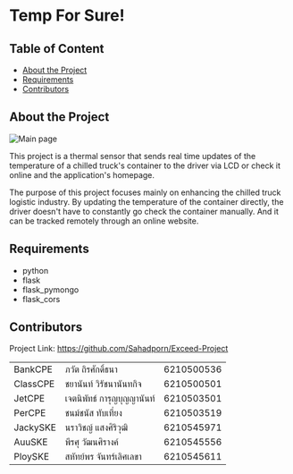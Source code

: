 # Temp For Sure!

## Table of Content

- [About the Project](#About-the-Project)
- [Requirements](#Requirements)
- [Contributors](#Contributors)

## About the Project

![Main page](https://i.ibb.co/QbMkJ3v/demo.jpg)

This project is a thermal sensor that sends real time updates of the temperature of a chilled truck's container to the driver via LCD or check it online and the application's homepage.

The purpose of this project focuses mainly on enhancing the chilled truck logistic industry. By updating the temperature of the container directly, the driver doesn't have to constantly go check the container manually. And it can be tracked remotely through an online website.

## Requirements

- python
- flask
- flask_pymongo
- flask_cors

## Contributors

Project Link: <https://github.com/Sahadporn/Exceed-Project>

|          |                            |            |
| -------- | -------------------------- | ---------- |
| BankCPE  | ภวัต ถิรศักดิ์ธนา          | 6210500536 |
| ClassCPE | ชยานันท์ วิรัชนานันทกิจ    | 6210500501 |
| JetCPE   | เจตนิพัทธ์ การุญบุญญานันท์ | 6210503501 |
| PerCPE   | ชนม์ชนัส ทับเที่ยง         | 6210503519 |
| JackySKE | นราวิชญ์ แสงศิริวุฒิ       | 6210545971 |
| AuuSKE   | พีรศุ วัฒนศิรางค์          | 6210545556 |
| PloySKE  | สหัทย์พร จันทร์เลิศเลขา    | 6210545611 |

